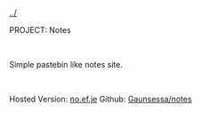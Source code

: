 [../](javascript:swapText('main'))

PROJECT: Notes

<br>

Simple pastebin like notes site.

<br>

Hosted Version: [no.ef.je](https://no.ef.je)
Github: [Gaunsessa/notes](https://github.com/Gaunsessa/notes)